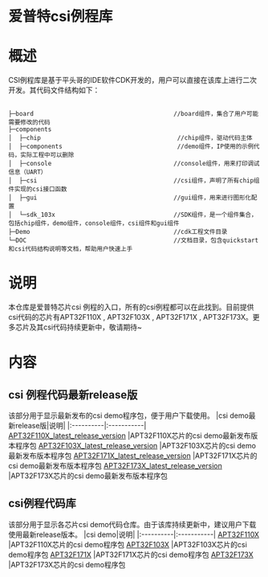# 爱普特csi例程库
# 概述
CSI例程库是基于平头哥的IDE软件CDK开发的，用户可以直接在该库上进行二次开发。其代码文件结构如下：

<code>
├─board                                       //board组件，集合了用户可能需要修改的代码
├─components                                    
│  ├─chip                                      //chip组件，驱动代码主体  
│  ├─components                                //demo组件，IP使用的示例代码，实际工程中可以删除  
│  ├─console                                  //console组件，用来打印调试信息（UART）  
│  ├─csi                                      //csi组件，声明了所有chip组件实现的csi接口函数  
│  ├─gui                                      //gui组件，用来进行图形化配置  
│  └─sdk_103x                                 //SDK组件，是一个组件集合，包括chip组件，demo组件，console组件，csi组件和gui组件  
├─Demo                                        //cdk工程文件目录  
└─DOC                                         //文档目录，包含quickstart 和csi代码结构说明等文档，帮助用户快速上手  
</code>

# 说明
本仓库是爱普特芯片csi 例程的入口，所有的csi例程都可以在此找到。目前提供csi代码的芯片有APT32F110X , APT32F103X , APT32F171X , APT32F173X。更多芯片及其csi代码持续更新中，敬请期待~

# 内容
## csi 例程代码最新release版
该部分用于显示最新发布的csi demo程序包，便于用户下载使用。
|csi demo最新release版|说明|
|:----------|:-----------|
[APT32F110X_latest_release_version](https://github.com/APT-AEteam/APT32F110X/releases/latest) |APT32F110X芯片的csi demo最新发布版本程序包
[APT32F103X_latest_release_version](https://github.com/APT-AEteam/APT32F103X/releases/latest) |APT32F103X芯片的csi demo最新发布版本程序包
[APT32F171X_latest_release_version](https://github.com/APT-AEteam/APT32F171X/releases/latest) |APT32F171X芯片的csi demo最新发布版本程序包
[APT32F173X_latest_release_version](https://github.com/APT-AEteam/APT32F173X/releases/latest) |APT32F173X芯片的csi demo最新发布版本程序包

## csi例程代码库
该部分用于显示各芯片csi demo代码仓库。由于该库持续更新中，建议用户下载使用最新release版本。
|csi demo|说明|
|:----------|:-----------|
[APT32F110X](https://github.com/APT-AEteam/APT32F110X.git) |APT32F110X芯片的csi demo程序包
[APT32F103X](https://github.com/APT-AEteam/APT32F103X.git) |APT32F103X芯片的csi demo程序包
[APT32F171X](https://github.com/APT-AEteam/APT32F171X.git) |APT32F171X芯片的csi demo程序包
[APT32F173X](https://github.com/APT-AEteam/APT32F173X.git) |APT32F173X芯片的csi demo程序包
